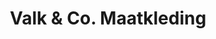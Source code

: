 ---
address: Molenstraat - Centrum 441
title: Valk & Co. Maatkleding
city: Apeldoorn
zip: 7311 XK
country: Netherlands
lat: 52.211949
lng: 5.973363
phone: 055 3013049
email: info@valkmaatkleding.nl
url: 
---